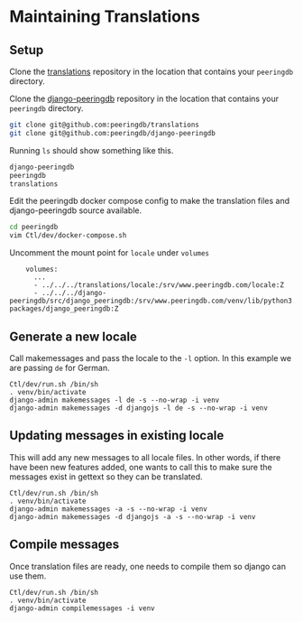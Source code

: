 # Maintaining Translations

## Setup

Clone the [translations](https://github.com/peeringdb/translations) repository in the location that
contains your `peeringdb` directory.

Clone the [django-peeringdb](https://github.com/peeringdb/django-peeringdb) repository in the location that
contains your `peeringdb` directory.

```sh
git clone git@github.com:peeringdb/translations
git clone git@github.com:peeringdb/django-peeringdb
```

Running `ls` should show something like this.

```sh
django-peeringdb
peeringdb
translations
```

Edit the peeringdb docker compose config to make the translation files and django-peeringdb source available.

```sh
cd peeringdb
vim Ctl/dev/docker-compose.sh
```

Uncomment the mount point for `locale` under `volumes`

```
    volumes:
      ...
      - ../../../translations/locale:/srv/www.peeringdb.com/locale:Z
      - ../../../django-peeringdb/src/django_peeringdb:/srv/www.peeringdb.com/venv/lib/python3.9/site-packages/django_peeringdb:Z

```

## Generate a new locale

Call makemessages and pass the locale to the `-l` option. In this example we are passing `de` for German.

```
Ctl/dev/run.sh /bin/sh
. venv/bin/activate
django-admin makemessages -l de -s --no-wrap -i venv
django-admin makemessages -d djangojs -l de -s --no-wrap -i venv
```

## Updating messages in existing locale

This will add any new messages to all locale files. In other words, if there have been new features added, one wants to call this to make sure the messages exist in gettext so they can be translated.

```
Ctl/dev/run.sh /bin/sh
. venv/bin/activate
django-admin makemessages -a -s --no-wrap -i venv
django-admin makemessages -d djangojs -a -s --no-wrap -i venv
```

## Compile messages

Once translation files are ready, one needs to compile them so django can use them.

```
Ctl/dev/run.sh /bin/sh
. venv/bin/activate
django-admin compilemessages -i venv
```
